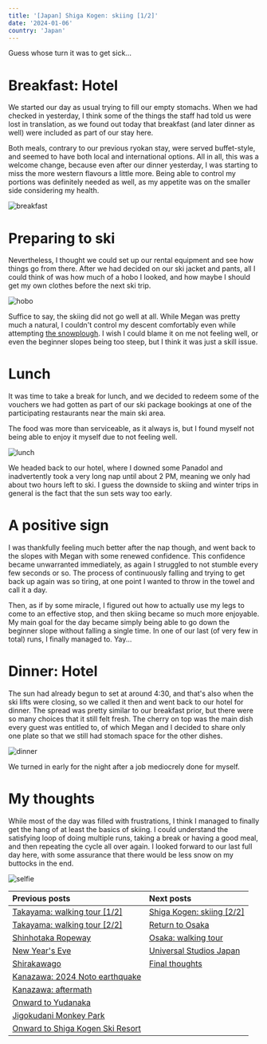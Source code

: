 ```yaml
---
title: '[Japan] Shiga Kogen: skiing [1/2]'
date: '2024-01-06'
country: 'Japan'
---
```


Guess whose turn it was to get sick...

# Breakfast: Hotel

We started our day as usual trying to fill our empty stomachs. When we had checked in yesterday, I think some of the things the staff had told us were lost in translation, as we found out today that breakfast (and later dinner as well) were included as part of our stay here.

Both meals, contrary to our previous ryokan stay, were served buffet-style, and seemed to have both local and international options. All in all, this was a welcome change, because even after our dinner yesterday, I was starting to miss the more western flavours a little more. Being able to control my portions was definitely needed as well, as my appetite was on the smaller side considering my health.

![breakfast](/images/posts/travel/japan-2023/shiga-kogen-skiing-1/breakfast.jpg)

# Preparing to ski

Nevertheless, I thought we could set up our rental equipment and see how things go from there. After we had decided on our ski jacket and pants, all I could think of was how much of a hobo I looked, and how maybe I should get my own clothes before the next ski trip.

![hobo](/images/posts/travel/japan-2023/shiga-kogen-skiing-1/hobo.jpg)

Suffice to say, the skiing did not go well at all. While Megan was pretty much a natural, I couldn't control my descent comfortably even while attempting [the snowplough](https://www.youtube.com/watch?v=tXUbCPuc4nw). I wish I could blame it on me not feeling well, or even the beginner slopes being too steep, but I think it was just a skill issue.

# Lunch

It was time to take a break for lunch, and we decided to redeem some of the vouchers we had gotten as part of our ski package bookings at one of the participating restaurants near the main ski area.

The food was more than serviceable, as it always is, but I found myself not being able to enjoy it myself due to not feeling well.

![lunch](/images/posts/travel/japan-2023/shiga-kogen-skiing-1/lunch.jpg)

We headed back to our hotel, where I downed some Panadol and inadvertently took a very long nap until about 2 PM, meaning we only had about two hours left to ski. I guess the downside to skiing and winter trips in general is the fact that the sun sets way too early.

# A positive sign

I was thankfully feeling much better after the nap though, and went back to the slopes with Megan with some renewed confidence. This confidence became unwarranted immediately, as again I struggled to not stumble every few seconds or so. The process of continuously falling and trying to get back up again was so tiring, at one point I wanted to throw in the towel and call it a day.

Then, as if by some miracle, I figured out how to actually use my legs to come to an effective stop, and then skiing became so much more enjoyable. My main goal for the day became simply being able to go down the beginner slope without falling a single time. In one of our last (of very few in total) runs, I finally managed to. Yay...

# Dinner: Hotel

The sun had already begun to set at around 4:30, and that's also when the ski lifts were closing, so we called it then and went back to our hotel for dinner. The spread was pretty similar to our breakfast prior, but there were so many choices that it still felt fresh. The cherry on top was the main dish every guest was entitled to, of which Megan and I decided to share only one plate so that we still had stomach space for the other dishes.

![dinner](/images/posts/travel/japan-2023/shiga-kogen-skiing-1/dinner.jpg)

We turned in early for the night after a job mediocrely done for myself.

# My thoughts

While most of the day was filled with frustrations, I think I managed to finally get the hang of at least the basics of skiing. I could understand the satisfying loop of doing multiple runs, taking a break or having a good meal, and then repeating the cycle all over again. I looked forward to our last full day here, with some assurance that there would be less snow on my buttocks in the end.

![selfie](/images/posts/travel/japan-2023/shiga-kogen-skiing-1/selfie.jpg)

| Previous posts | Next posts |
| :---           | :---       |
| [Takayama: walking tour [1/2]](./takayama-walking-tour-1) | [Shiga Kogen: skiing [2/2]](./shiga-kogen-skiing-2) |
| [Takayama: walking tour [2/2]](./takayama-walking-tour-2) | [Return to Osaka](./return-to-osaka) |
| [Shinhotaka Ropeway](./shinhotaka-ropeway) | [Osaka: walking tour](./osaka-walking-tour) |
| [New Year's Eve](./new-years-eve) | [Universal Studios Japan](./usj) |
| [Shirakawago](./shirakawago) | [Final thoughts](./final-thoughts) |
| [Kanazawa: 2024 Noto earthquake](./kanazawa-earthquake) | |
| [Kanazawa: aftermath](./kanazawa-aftermath) | |
| [Onward to Yudanaka](./onward-to-yudanaka.md) | |
| [Jigokudani Monkey Park](./jigokudani-monkey-park) | |
| [Onward to Shiga Kogen Ski Resort](./onward-to-shiga-kogen) | |
